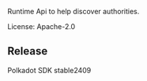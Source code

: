 Runtime Api to help discover authorities.

License: Apache-2.0


## Release

Polkadot SDK stable2409
